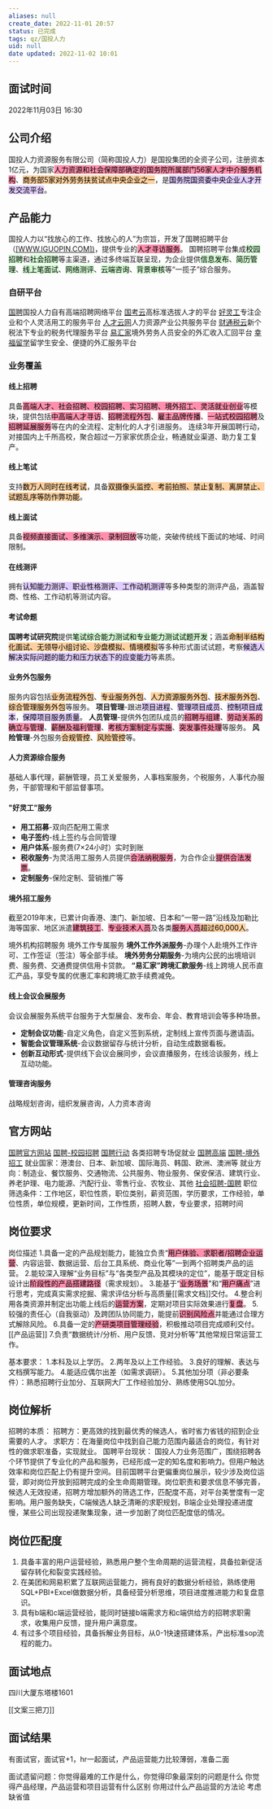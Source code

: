 ```yaml
---
aliases: null
create_date: 2022-11-01 20:57
status: 已完成
tags: qz/国投人力
uid: null
date updated: 2022-11-02 10:01
---
```


## 面试时间

2022年11月03日 16:30

## 公司介绍

国投人力资源服务有限公司（简称国投人力）是国投集团的全资子公司，注册资本1亿元，为国家<mark style="background: #FF5582A6;">人力资源和社会保障部确定的国务院所属部门56家人才中介服务机构</mark>、<mark style="background: #FFB86CA6;">商务部5家对外劳务扶贫试点中央企业之一</mark>，是<mark style="background: #D2B3FFA6;">国务院国资委中央企业人才开发交流平台</mark>。

## 产品能力

国投人力以“找放心的工作、找放心的人”为宗旨，开发了国聘招聘平台（[[WWW.IGUOPIN.COM])](http://WWW.IGUOPIN.COM])，提供专业的<mark style="background: #FF5582A6;">人才寻访服务</mark>。 国聘招聘平台集成<mark style="background: #BBFABBA6;">校园招聘</mark>和<mark style="background: #BBFABBA6;">社会招聘</mark>等主渠道，通过多终端互联呈现，为企业提供<mark style="background: #BBFABBA6;">信息发布</mark>、<mark style="background: #BBFABBA6;">简历管理</mark>、<mark style="background: #BBFABBA6;">线上笔面试</mark>、<mark style="background: #BBFABBA6;">网络测评</mark>、<mark style="background: #BBFABBA6;">云端咨询</mark>、<mark style="background: #BBFABBA6;">背景审核</mark>等“一揽子”综合服务。

### 自研平台

[国聘](https://www.iguopin.com/)国投人力自有高端招聘网络平台
[国考云](https://www.iguokao.com/)高标准选拔人才的平台
[好灵工](https://www.ipayun.com/)专注企业和个人灵活用工的服务平台
[人才云网](https://www.ixayun.com/)人力资源产业公共服务平台
[财通税云](https://www.itaxyun.com/)新个税法下专业的税务代理服务平台
[易汇家](http://exchange.sdictalent.com/)境外劳务人员安全的外汇收入汇回平台
[幸福留学](https://www.enjoystulife.com/)留学生安全、便捷的外汇服务平台

### 业务覆盖

#### 线上招聘

具备<mark style="background: #FF5582A6;">高端人才、社会招聘、校园招聘、实习招聘、境外招工、灵活就业创业</mark>等模块，提供包括<mark style="background: #FF5582A6;">中高端人才寻访</mark>、<mark style="background: #FF5582A6;">招聘流程外包</mark>、<mark style="background: #FF5582A6;">雇主品牌传播</mark>、<mark style="background: #FF5582A6;">一站式校园招聘</mark>及<mark style="background: #FF5582A6;">招聘延展服务</mark>等在内的全流程、定制化的人才引进服务。 连续3年开展国聘行动，对接国内上千所高校，聚合超过一万家家优质企业，畅通就业渠道、助力复工复产。

#### 线上笔试

支持<mark style="background: #FFB86CA6;">数万人同时在线考试</mark>，具备<mark style="background: #FFB86CA6;">双摄像头监控、考前拍照、禁止复制、离屏禁止、试题乱序等防作弊功能</mark>。

#### 线上面试

具备<mark style="background: #FF5582A6;">视频直接面试、多维演示、录制回放</mark>等功能，突破传统线下面试的地域、时间限制。

#### 在线测评

拥有<mark style="background: #D2B3FFA6;">认知能力测评、职业性格测评、工作动机测评</mark>等多种类型的测评产品，涵盖智商、性格、工作动机等测试内容。

#### 考试命题

**国聘考试研究院**提供<mark style="background: #BBFABBA6;">笔试综合能力测试和专业能力测试试题开发</mark>；涵盖<mark style="background: #FFB86CA6;">命制半结构化面试、无领导小组讨论、沙盘模拟、情境模拟</mark>等多种形式面试试题，考察<mark style="background: #D2B3FFA6;">候选人解决实际问题的能力和压力状态下的应变能力</mark>等素质。

#### 业务外包服务

服务内容包括<mark style="background: #FFB86CA6;">业务流程外包</mark>、<mark style="background: #FFB86CA6;">专业服务外包</mark>、<mark style="background: #FFB86CA6;">人力资源服务外包</mark>、<mark style="background: #FFB86CA6;">技术服务外包</mark>、<mark style="background: #FFB86CA6;">综合管理服务外包</mark>等服务。
**项目管理**-跟进<mark style="background: #D2B3FFA6;">项目进程</mark>、<mark style="background: #D2B3FFA6;">管理项目成员</mark>、<mark style="background: #D2B3FFA6;">控制项目成本</mark>，<mark style="background: #D2B3FFA6;">保障项目服务质量</mark>。
**人员管理**-提供外包团队成员的<mark style="background: #FF5582A6;">招聘与组建</mark>、<mark style="background: #FF5582A6;">劳动关系的确立与管理</mark>、<mark style="background: #FF5582A6;">薪酬及福利管理</mark>、<mark style="background: #FF5582A6;">考核方案制定与实施</mark>、<mark style="background: #FF5582A6;">突发事件处理</mark>等服务。
**风险管理**-外包服务<mark style="background: #FFB86CA6;">合规管控</mark>、<mark style="background: #FFB86CA6;">风险管控</mark>等。

#### 人力资源综合服务

基础人事代理，薪酬管理，员工关爱服务，人事档案服务，个税服务，人事代办服务，干部管理和干部监督事项。

#### "好灵工”服务

- **用工招募**-双向匹配用工需求
- **电子签约**-线上签约与合同管理
- **用户体系**-服务费(7×24小时）实时到账
- **税收服务**-为灵活用工服务人员提供<mark style="background: #FF5582A6;">合法纳税服务</mark>，为合作企业<mark style="background: #FF5582A6;">提供合法发票</mark>。
- **定制服务**-保险定制、营销推广等

#### 境外招工服务

截至2019年末，已累计向香港、澳门、新加坡、日本和“一带一路”沿线及加勒比海等国家、地区派遣<mark style="background: #FF5582A6;">建筑技工</mark>、<mark style="background: #FF5582A6;">专业技术人员</mark>及各类<mark style="background: #FF5582A6;">服务人员</mark><mark style="background: #FFB86CA6;">超过60,000人</mark>。

境外机构招聘服务
境外工作专属服务
	**境外工作外派服务**-办理个人赴境外工作许可、工作签证（签注）等全部手续。
	**境外劳务分期服务**-为境内公民的出境培训费、服务费、交通费提供信用卡贷款。
	**“易汇家”跨境汇款服务**-线上跨境人民币直汇产品，享受专属的优惠汇率和跨境汇款手续费减免。

#### 线上会议会展服务

会议会展服务系统平台服务于大型展会、发布会、年会、教育培训会等多种场景。

- **定制会议功能**-自定义角色，自定义签到系统，定制线上宣传页面与邀请函。
- **智能会议管理系统**-会议数据留存与统计分析，自动生成数据看板。
- **创新互动形式**-提供线下会议会展同步，会议直播服务，在线洽谈服务，线上互动功能。

#### 管理咨询服务

战略规划咨询，组织发展咨询，人力资本咨询

## 官方网站

[国聘官方网站](https://www.iguopin.com/)
	[国聘-校园招聘](https://campus.iguopin.com/)
	[国聘行动](https://gpxd.iguopin.com/) 各类招聘专场促就业
	[国聘高端](https://www.iguopin.com/index.php?m=&c=jobs&a=senior_jobs_list)
	[国聘-境外招工](https://jingwai.iguopin.com/abroad/)
		就业国家：港澳台、日本、新加坡、国际海员、韩国、欧洲、澳洲等
		就业方向：制造业、餐饮服务、交通物流、公共服务、物业服务、保安保洁、建筑行业、养老护理、电力能源、汽配行业、零售行业、农牧业、其他
	[社会招聘-国聘](https://job.iguopin.com/jobList?channel=social)
		职位筛选条件：工作地区，职位性质，职位类别，薪资范围，学历要求，工作经验，单位性质，单位规模，更新时间，工作性质，招聘人数，专业要求，招聘时间

## 岗位要求

岗位描述
1.具备一定的产品规划能力，能独立负责“<mark style="background: #FF5582A6;">用户体验、求职者/招聘企业运营</mark>、内容运营、数据运营、后台工具系统、商业化等”一到两个招聘类产品的运营。
2.能较深入理解“业务目标”与“各类型产品及其模块的定位”，能基于既定目标设计出<mark style="background: #FF5582A6;">阶段性的产品搭建路径</mark>（需求规划）。
3.能基于“<mark style="background: #FF5582A6;">业务场景</mark>”和“<mark style="background: #FF5582A6;">用户痛点</mark>”进行思考，完成真实需求挖掘、需求评估分析与高质量[[需求文档]]交付。
4.整合利用各类资源并制定出功能上线后的<mark style="background: #FF5582A6;">运营方案</mark>，定期对项目实际效果进行<mark style="background: #FF5582A6;">复盘</mark>。
5.较强的责任心（自我驱动）及跨团队协同能力，能提前<mark style="background: #FF5582A6;">识别风险点</mark>并能通过合理方式解除风险。
6.具备一定的<mark style="background: #FF5582A6;">产研类项目管理经验</mark>，积极推动项目完成顺利交付。[[产品运营]]
7.负责“数据统计/分析、用户反馈、竞对分析等”其他常规日常运营工作。

基本要求：
1.本科及以上学历。
2.两年及以上工作经验。
3.良好的理解、表达与文档撰写能力。
4.能适应偶尔出差（如需求调研）。
5.其他加分项（非必要条件）：熟悉招聘行业加分、互联网大厂工作经验加分、熟练使用SQL加分。

## 岗位解析

招聘的本质：
招聘方：更高效的找到最优秀的候选人，省时省力省钱的招到企业需要的人才。
求职方：在海量岗位中找到自己能力范围内最适合的岗位，有针对性的做求职准备，实现就业。
国聘平台现状：
国投人力业务范围广，围绕招聘各个环节提供了专业化的产品和服务，已经形成一定的知名度和影响力。但用户触达效率和岗位匹配上仍有提升空间。目前国聘平台更偏重岗位展示，较少涉及岗位运营，即对岗位开放到招聘完成的全生命周期管理。岗位职责和要求信息不够完善，候选人无效投递，招聘方增加额外的筛选工作，匹配度不高，对平台美誉度有一定影响。用户服务缺失，C端候选人缺乏清晰的求职规划，B端企业处理投递进度慢，某些公司出现投递聚集现象，进一步加剧了岗位匹配度低的情况。

## 岗位匹配度

1. 具备丰富的用户运营经验，熟悉用户整个生命周期的运营流程，具备拉新促活留存转化和裂变实践经验。
2. 在美团和网易积累了互联网运营能力，拥有良好的数据分析经验，熟练使用SQL+PBI+Excel做数据分析，具备经营分析思维，项目进度推进能力和复盘意识。
3. 具有b端和c端运营经验，能同时链接b端需求方和c端供给方的招聘求职需求，收集用户反馈，提升用户满意度。
4. 有过多个项目经验，具备拆解业务目标，从0-1快速搭建体系，产出标准sop流程的能力。


## 面试地点

四川大厦东塔楼1601

[[文案三把刀]]

## 面试结果

有面试官，面试官+1，hr一起面试，产品运营能力比较薄弱，准备二面

面试遗留问题：你觉得最难的工作是什么，你觉得印象最深刻的问题是什么
你觉得产品经理，产品运营和项目运营有什么区别
你用过什么产品运营的方法论
考虑缺省值